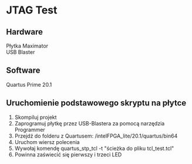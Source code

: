 # JTAG Test

## Hardware
Płytka Maximator  
USB Blaster

## Software
Quartus Prime 20.1

## Uruchomienie podstawowego skryptu na płytce
1. Skompiluj projekt
2. Zaprogramuj płytkę przez USB-Blastera za pomocą narzędzia Programmer
3. Przejdź do folderu z Quartusem: /intelFPGA_lite/20.1/quartus/bin64
4. Uruchom wiersz polecenia
5. Wywołaj komendę quartus_stp_tcl -t "ścieżka do pliku tcl_test.tcl"
6. Powinna zaświecić się pierwszy i trzeci LED
